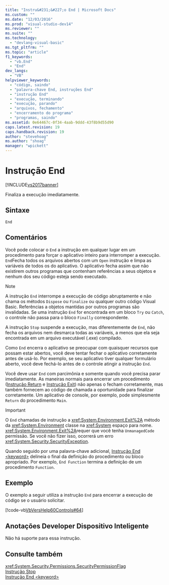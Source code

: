 ```yaml
---
title: "Instru&#231;&#227;o End | Microsoft Docs"
ms.custom: ""
ms.date: "12/03/2016"
ms.prod: "visual-studio-dev14"
ms.reviewer: ""
ms.suite: ""
ms.technology: 
  - "devlang-visual-basic"
ms.tgt_pltfrm: ""
ms.topic: "article"
f1_keywords: 
  - "vb.End"
  - "End"
dev_langs: 
  - "VB"
helpviewer_keywords: 
  - "código, saindo"
  - "palavra-chave End, instruções End"
  - "instrução End"
  - "execução, terminando"
  - "execução, parando"
  - "arquivos, fechamento"
  - "encerramento do programa"
  - "programas, saindo"
ms.assetid: 0e64467c-0f34-4aab-9ddd-43f8b9d55d90
caps.latest.revision: 19
caps.handback.revision: 19
author: "stevehoag"
ms.author: "shoag"
manager: "wpickett"
---
```

# Instru&#231;&#227;o End
[!INCLUDE[vs2017banner](../../../csharp/includes/vs2017banner.md)]

Finaliza a execução imediatamente.  
  
## Sintaxe  
  
```  
End  
```  
  
## Comentários  
 Você pode colocar o `End` a instrução em qualquer lugar em um procedimento para forçar o aplicativo inteiro para interromper a execução.  `End`Fecha todos os arquivos abertos com um `Open` instrução e limpa as variáveis de todos os do aplicativo.  O aplicativo fecha assim que não existirem outros programas que contenham referências a seus objetos e nenhum dos seu código esteja sendo executado.  
  
> [!NOTE]
>  A instrução `End` interrompe a execução de código abruptamente e não chama os métodos `Dispose` ou `Finalize` ou qualquer outro código Visual Basic.  Referências a objetos mantidas por outros programas são invalidadas.  Se uma instrução `End` for encontrada em um bloco `Try` ou `Catch`, o controle não passa para o bloco `Finally` correspondente.  
  
 A instrução `Stop` suspende a execução, mas diferentemente de `End`, não fecha os arquivos nem desmarca todas as variáveis, a menos que ela seja encontrada em um arquivo executável \(.exe\) compilado.  
  
 Como `End` encerra o aplicativo se preocupar com quaisquer recursos que possam estar abertos, você deve tentar fechar o aplicativo corretamente antes de usá\-lo.  Por exemplo, se seu aplicativo tiver qualquer formulário aberto, você deve fechá\-lo antes de o controle atingir a instrução `End`.  
  
 Você deve usar `End` com parcimônia e somente quando você precisa parar imediatamente.  As maneiras normais para encerrar um procedimento \([Instrução Return](../../../visual-basic/language-reference/statements/return-statement.md) e [Instrução Exit](../../../visual-basic/language-reference/statements/exit-statement.md)\) não apenas o fecham corretamente, mas também fornecem ao código de chamada a oportunidade para finalizar corretamente.  Um aplicativo de console, por exemplo, pode simplesmente `Return` do procedimento `Main`.  
  
> [!IMPORTANT]
>  O `End` chamadas de instrução a <xref:System.Environment.Exit%2A> método da <xref:System.Environment> classe na <xref:System> espaço para nome.  <xref:System.Environment.Exit%2A>requer que você tenha `UnmanagedCode` permissão.  Se você não fizer isso, ocorrerá um erro <xref:System.Security.SecurityException>.  
  
 Quando seguido por uma palavra\-chave adicional, [Instrução End \<keyword\>](../../../visual-basic/language-reference/statements/end-keyword-statement.md) delineia o final da definição do procedimento ou bloco apropriado.  Por exemplo, `End Function` termina a definição de um procedimento `Function`.  
  
## Exemplo  
 O exemplo a seguir utiliza a instrução `End` para encerrar a execução de código se o usuário solicitar.  
  
 [!code-vb[VbVersHelp60Controls#64](../../../visual-basic/language-reference/statements/codesnippet/VisualBasic/end-statement_1.vb)]  
  
## Anotações Developer Dispositivo Inteligente  
 Não há suporte para essa instrução.  
  
## Consulte também  
 <xref:System.Security.Permissions.SecurityPermissionFlag>   
 [Instrução Stop](../../../visual-basic/language-reference/statements/stop-statement.md)   
 [Instrução End \<keyword\>](../../../visual-basic/language-reference/statements/end-keyword-statement.md)